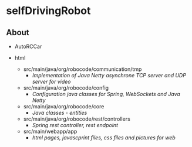 # selfDrivingRobot

## About

* AutoRCCar

* html
	* src/main/java/org/robocode/communication/tmp
		* _Implementation of Java Netty asynchrone TCP server and UDP server for video_
	* src/main/java/org/robocode/config
		* _Configuration java classes for Spring, WebSockets and Java Netty_
	* src/main/java/org/robocode/core
		* _Java classes - entities_
	* src/main/java/org/robocode/rest/controllers
		* _Spring rest controller, rest endpoint_
	* src/main/webapp/app
		* _html pages, javascprint files, css files and pictures for web_
